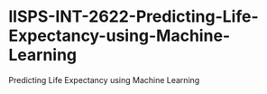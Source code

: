 # llSPS-INT-2622-Predicting-Life-Expectancy-using-Machine-Learning
Predicting Life Expectancy using Machine Learning
